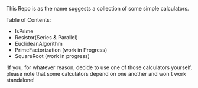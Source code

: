 This Repo is as the name suggests a collection of some simple calculators.

Table of Contents:
- IsPrime
- Resistor(Series & Parallel)
- EuclideanAlgorithm 
- PrimeFactorization (work in Progress)
- SquareRoot (work in progress)



!If you, for whatever reason, decide to use one of those calculators yourself, please note 
that some calculators depend on one another and won´t work standalone!  
